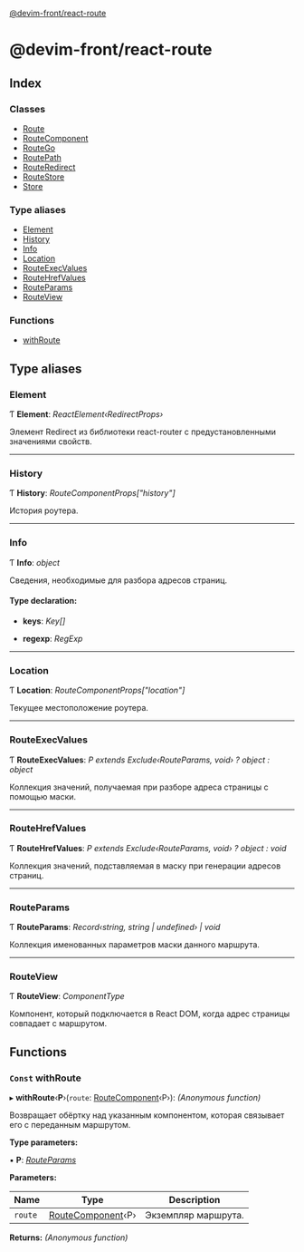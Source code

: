 [@devim-front/react-route](README.md)

# @devim-front/react-route

## Index

### Classes

* [Route](classes/route.md)
* [RouteComponent](classes/routecomponent.md)
* [RouteGo](classes/routego.md)
* [RoutePath](classes/routepath.md)
* [RouteRedirect](classes/routeredirect.md)
* [RouteStore](classes/routestore.md)
* [Store](classes/store.md)

### Type aliases

* [Element](README.md#markdown-header-element)
* [History](README.md#markdown-header-history)
* [Info](README.md#markdown-header-info)
* [Location](README.md#markdown-header-location)
* [RouteExecValues](README.md#markdown-header-routeexecvalues)
* [RouteHrefValues](README.md#markdown-header-routehrefvalues)
* [RouteParams](README.md#markdown-header-routeparams)
* [RouteView](README.md#markdown-header-routeview)

### Functions

* [withRoute](README.md#markdown-header-const-withroute)

## Type aliases

### <a id="markdown-header-element" name="markdown-header-element"></a>  Element

Ƭ **Element**: *ReactElement‹RedirectProps›*

Элемент Redirect из библиотеки react-router с предустановленными
значениями свойств.

___

### <a id="markdown-header-history" name="markdown-header-history"></a>  History

Ƭ **History**: *RouteComponentProps["history"]*

История роутера.

___

### <a id="markdown-header-info" name="markdown-header-info"></a>  Info

Ƭ **Info**: *object*

Сведения, необходимые для разбора адресов страниц.

#### Type declaration:

* **keys**: *Key[]*

* **regexp**: *RegExp*

___

### <a id="markdown-header-location" name="markdown-header-location"></a>  Location

Ƭ **Location**: *RouteComponentProps["location"]*

Текущее местоположение роутера.

___

### <a id="markdown-header-routeexecvalues" name="markdown-header-routeexecvalues"></a>  RouteExecValues

Ƭ **RouteExecValues**: *P extends Exclude‹RouteParams, void› ? object : object*

Коллекция значений, получаемая при разборе адреса страницы с помощью
маски.

___

### <a id="markdown-header-routehrefvalues" name="markdown-header-routehrefvalues"></a>  RouteHrefValues

Ƭ **RouteHrefValues**: *P extends Exclude‹RouteParams, void› ? object : void*

Коллекция значений, подставляемая в маску при генерации адресов страниц.

___

### <a id="markdown-header-routeparams" name="markdown-header-routeparams"></a>  RouteParams

Ƭ **RouteParams**: *Record‹string, string | undefined› | void*

Коллекция именованных параметров маски данного маршрута.

___

### <a id="markdown-header-routeview" name="markdown-header-routeview"></a>  RouteView

Ƭ **RouteView**: *ComponentType*

Компонент, который подключается в React DOM, когда адрес страницы
совпадает с маршрутом.

## Functions

### <a id="markdown-header-const-withroute" name="markdown-header-const-withroute"></a> `Const` withRoute

▸ **withRoute**‹**P**›(`route`: [RouteComponent](classes/routecomponent.md)‹P›): *(Anonymous function)*

Возвращает обёртку над указанным компонентом, которая связывает его
с переданным маршрутом.

**Type parameters:**

▪ **P**: *[RouteParams](README.md#markdown-header-routeparams)*

**Parameters:**

Name | Type | Description |
------ | ------ | ------ |
`route` | [RouteComponent](classes/routecomponent.md)‹P› | Экземпляр маршрута.  |

**Returns:** *(Anonymous function)*
